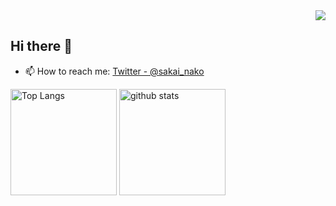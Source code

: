 <div align="right">
  <img src="https://komarev.com/ghpvc/?username=sakai-nako" />
</div>

## Hi there 👋

- 📫 How to reach me: [Twitter - @sakai_nako](https://twitter.com/sakai_nako)

<div align="left"> 
  <img alt="Top Langs" height="170px" src="https://github-readme-stats.vercel.app/api?username=sakai-nako&theme=vue-dark&layout=compact" />
  <img alt="github stats" height="170px" src="https://github-readme-stats.vercel.app/api/top-langs/?username=sakai-nako&theme=vue-dark&layout=compact" />
</div>

<!--
**sakai-nako/sakai-nako** is a ✨ _special_ ✨ repository because its `README.md` (this file) appears on your GitHub profile.

Here are some ideas to get you started:

- 🔭 I’m currently working on ...
- 🌱 I’m currently learning ...
- 👯 I’m looking to collaborate on ...
- 🤔 I’m looking for help with ...
- 💬 Ask me about ...
- 📫 How to reach me: ...
- 😄 Pronouns: ...
- ⚡ Fun fact: ...
-->
